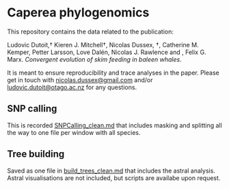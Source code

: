 # Caperea phylogenomics

This repository contains the data related to the publication:

Ludovic Dutoit,† Kieren J. Mitchell†, Nicolas Dussex, †, Catherine M. Kemper, Petter Larsson, Love Dalén, Nicolas J. Rawlence and , Felix G. Marx. *Convergent evolution of skim feeding in baleen whales.*


It is meant to ensure reproducibility and trace analyses in the paper. Please get in touch with nicolas.dussex@gmail.com  and/or ludovic.dutoit@otago.ac.nz for any questions. 

## SNP calling

This is recorded [SNPCalling_clean.md](SNPCalling_clean.md) that includes masking and splitting all the way to one file per window with all species.

## Tree building

Saved as one file in [build_trees_clean.md](build_trees_clean.md) that includes the astral analysis. Astral visualisations are not included, but scripts are availabe upon request.

